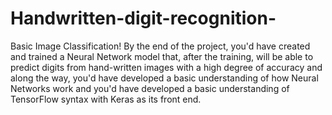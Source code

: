 # Handwritten-digit-recognition-
Basic Image Classification! By the end of the project, you'd have created and trained a Neural Network model that, 
after the training, will be able to predict digits from hand-written images with a high degree of accuracy and along the way,
you'd have developed a basic understanding of how Neural Networks work and you'd have developed a basic understanding of TensorFlow syntax with Keras as its front end.
